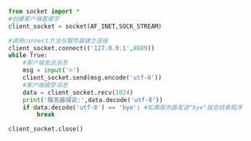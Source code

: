 
<BlogInfo id="882" title="6.TCP模拟qq客户端" author="白日梦想猿" pv=0 read_times=0 pre_cost_time="0分20秒" category="网络编程" tag_list="['网络编程']" create_time="2020.05.18 17:04:38" update_time="2022.04.08 21:12:34" />

```python
from socket import *
#创建客户端套接字
client_socket = socket(AF_INET,SOCK_STREAM)

#调用connect方法与服务器建立连接
client_socket.connect(('127.0.0.1',8889))
while True:
    #客户端发送消息
    msg = input('>')
    client_socket.send(msg.encode('utf-8'))
    #客户端接受消息
    data = client_socket.recv(1024)
    print('服务器端说:',data.decode('utf-8'))
    if data.decode('utf-8') == 'bye': #如果服务器发送"bye"就会结束程序
        break

client_socket.close()
```
